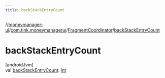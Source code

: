 ```yaml
---
title: backStackEntryCount
---
```

//[moneymanager-ui](../../../index.html)/[com.tink.moneymanagerui](../index.html)/[FragmentCoordinator](index.html)/[backStackEntryCount](back-stack-entry-count.html)



# backStackEntryCount



[androidJvm]\
val [backStackEntryCount](back-stack-entry-count.html): [Int](https://kotlinlang.org/api/latest/jvm/stdlib/kotlin/-int/index.html)




